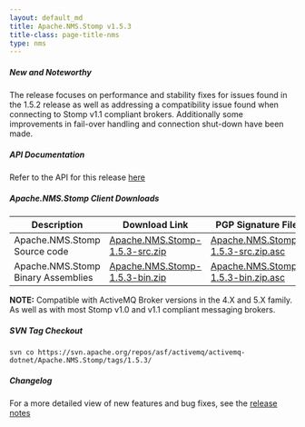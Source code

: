 ```yaml
---
layout: default_md
title: Apache.NMS.Stomp v1.5.3 
title-class: page-title-nms
type: nms
---
```


##### New and Noteworthy

The release focuses on performance and stability fixes for issues found in the 1.5.2 release as well as addressing a compatibility issue found when connecting to Stomp v1.1 compliant brokers. Additionally some improvements in fail-over handling and connection shut-down have been made.

##### API Documentation

Refer to the API for this release [here](nms-Index/Site/NavigationIndex/Site/Navigation/Index/Site/Navigation/api.md)

##### Apache.NMS.Stomp Client Downloads

|Description|Download Link|PGP Signature File|Version|
|---|---|---|---|
|Apache.NMS.Stomp Source code|[Apache.NMS.Stomp-1.5.3-src.zip](https://archive.apache.org/dist/activemq/apache-nms/1.5.0/Apache.NMS.Stomp-1.5.3-src.zip)|[Apache.NMS.Stomp-1.5.3-src.zip.asc](https://archive.apache.org/dist/activemq/apache-nms/1.5.0/Apache.NMS.Stomp-1.5.3-src.zip.asc)|1.5.3.2795|
|Apache.NMS.Stomp Binary Assemblies|[Apache.NMS.Stomp-1.5.3-bin.zip](https://archive.apache.org/dist/activemq/apache-nms/1.5.0/Apache.NMS.Stomp-1.5.3-bin.zip)|[Apache.NMS.Stomp-1.5.3-bin.zip.asc](https://archive.apache.org/dist/activemq/apache-nms/1.5.0/Apache.NMS.Stomp-1.5.3-bin.zip.asc)|1.5.2.2795|

**NOTE:** Compatible with ActiveMQ Broker versions in the 4.X and 5.X family. As well as with most Stomp v1.0 and v1.1 compliant messaging brokers.

##### SVN Tag Checkout
```
svn co https://svn.apache.org/repos/asf/activemq/activemq-dotnet/Apache.NMS.Stomp/tags/1.5.3/
```
##### Changelog

For a more detailed view of new features and bug fixes, see the [release notes](https://issues.apache.org/jira/secure/ReleaseNote.jspa?projectId=12311201&styleName=Html&version=12319084)


